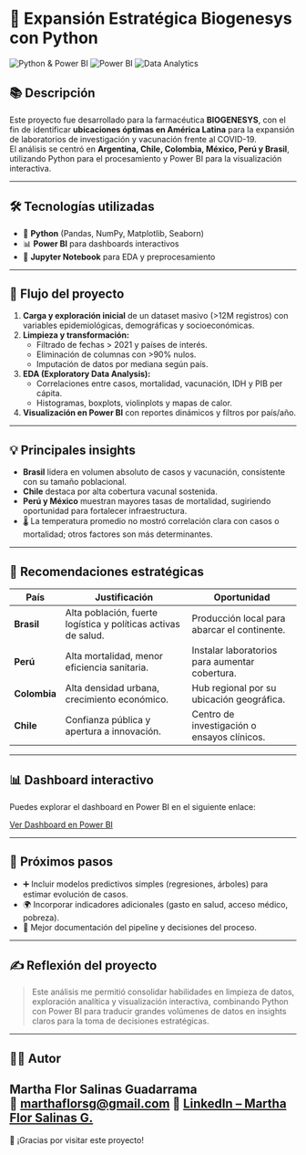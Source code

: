 # 🚀 Expansión Estratégica Biogenesys con Python

![Python & Power BI](https://img.shields.io/badge/Python-3.10-blue?style=flat&logo=python)
![Power BI](https://img.shields.io/badge/Power%20BI-Dashboard-yellow?logo=powerbi&logoColor=black)
![Data Analytics](https://img.shields.io/badge/Data-Analytics-green)

## 📚 Descripción
Este proyecto fue desarrollado para la farmacéutica **BIOGENESYS**, con el fin de identificar **ubicaciones óptimas en América Latina** para la expansión de laboratorios de investigación y vacunación frente al COVID-19.  
El análisis se centró en **Argentina, Chile, Colombia, México, Perú y Brasil**, utilizando Python para el procesamiento y Power BI para la visualización interactiva.

---

## 🛠 Tecnologías utilizadas
- 🐍 **Python** (Pandas, NumPy, Matplotlib, Seaborn)
- 📊 **Power BI** para dashboards interactivos
- 📓 **Jupyter Notebook** para EDA y preprocesamiento

---

## 🚀 Flujo del proyecto
1. **Carga y exploración inicial** de un dataset masivo (>12M registros) con variables epidemiológicas, demográficas y socioeconómicas.
2. **Limpieza y transformación:**
   - Filtrado de fechas > 2021 y países de interés.
   - Eliminación de columnas con >90% nulos.
   - Imputación de datos por mediana según país.
3. **EDA (Exploratory Data Analysis):**
   - Correlaciones entre casos, mortalidad, vacunación, IDH y PIB per cápita.
   - Histogramas, boxplots, violinplots y mapas de calor.
4. **Visualización en Power BI** con reportes dinámicos y filtros por país/año.

---

## 💡 Principales insights
- **Brasil** lidera en volumen absoluto de casos y vacunación, consistente con su tamaño poblacional.
- **Chile** destaca por alta cobertura vacunal sostenida.
- **Perú y México** muestran mayores tasas de mortalidad, sugiriendo oportunidad para fortalecer infraestructura.
- 🌡 La temperatura promedio no mostró correlación clara con casos o mortalidad; otros factores son más determinantes.

---

## 🏥 Recomendaciones estratégicas
| País      | Justificación | Oportunidad |
|-----------|---------------|-------------|
| **Brasil** | Alta población, fuerte logística y políticas activas de salud. | Producción local para abarcar el continente. |
| **Perú**   | Alta mortalidad, menor eficiencia sanitaria. | Instalar laboratorios para aumentar cobertura. |
| **Colombia** | Alta densidad urbana, crecimiento económico. | Hub regional por su ubicación geográfica. |
| **Chile** | Confianza pública y apertura a innovación. | Centro de investigación o ensayos clínicos. |

---

## 📊 Dashboard interactivo

Puedes explorar el dashboard en Power BI en el siguiente enlace:

[Ver Dashboard en Power BI](https://app.powerbi.com/view?r=eyJrIjoiMTE0ZTdkMjktYWZiNi00YjNmLWE4YzMtZWY4ODcxMzUyYjdjIiwidCI6ImQ4MzdlZDExLWY2OTYtNGM4OS04OGZkLTdjY2Q5NmY4NjAxNSJ9&pageName=3a4448a834b8ecb8394c)


---

## 🚀 Próximos pasos
- ➕ Incluir modelos predictivos simples (regresiones, árboles) para estimar evolución de casos.
- 🌍 Incorporar indicadores adicionales (gasto en salud, acceso médico, pobreza).
- 📝 Mejor documentación del pipeline y decisiones del proceso.

---

## ✍️ Reflexión del proyecto
> Este análisis me permitió consolidar habilidades en limpieza de datos, exploración analítica y visualización interactiva, combinando Python con Power BI para traducir grandes volúmenes de datos en insights claros para la toma de decisiones estratégicas.

---

## 👩‍💻 Autor
**Martha Flor Salinas Guadarrama**  
📧 [marthaflorsg@gmail.com](mailto:marthaflorsg@gmail.com) 
🔗 [LinkedIn – Martha Flor Salinas G.](https://www.linkedin.com/in/mflor-salinas-g)
---

🚀 ¡Gracias por visitar este proyecto!

